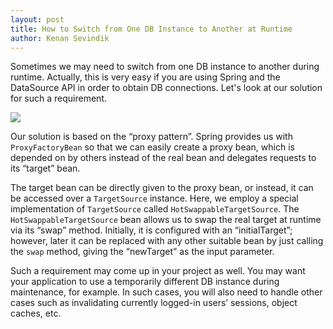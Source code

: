 ```yaml
---
layout: post
title: How to Switch from One DB Instance to Another at Runtime
author: Kenan Sevindik
---
```


Sometimes we may need to switch from one DB instance to another during runtime. Actually, this is very easy if you are 
using Spring and the DataSource API in order to obtain DB connections. Let's look at our solution for such a requirement.

![](http://kenansevindik.com/assets/images/spring_hotswap.png)

Our solution is based on the “proxy pattern”. Spring provides us with `ProxyFactoryBean` so that we can easily create a 
proxy bean, which is depended on by others instead of the real bean and delegates requests to its “target” bean.

The target bean can be directly given to the proxy bean, or instead, it can be accessed over a `TargetSource` instance. 
Here, we employ a special implementation of `TargetSource` called `HotSwappableTargetSource`. The `HotSwappableTargetSource` 
bean allows us to swap the real target at runtime via its “swap” method. Initially, it is configured with an 
“initialTarget”; however, later it can be replaced with any other suitable bean by just calling the `swap` method, giving 
the “newTarget” as the input parameter.

Such a requirement may come up in your project as well. You may want your application to use a temporarily different DB 
instance during maintenance, for example. In such cases, you will also need to handle other cases such as invalidating 
currently logged-in users’ sessions, object caches, etc.
